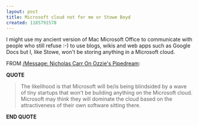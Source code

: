 ```yaml
---
layout: post
title: Microsoft cloud not for me or Stowe Boyd
created: 1185791578
---
```

<p> I might use my ancient version of Mac Microsoft Office to communicate with people who still refuse :-) to use blogs, wikis and web apps such as Google Docs but I, like Stowe, won&#39;t be storing anything in a Microsoft cloud. </p><p> FROM <a href="http://www.stoweboyd.com/message/2007/07/nicholas-carr-o.html">/Message: Nicholas Carr On Ozzie&#39;s Pipedream</a>: </p><p> <strong>QUOTE</strong> </p><blockquote> The likelihood is that Microsoft will be/is being blindsided by a wave of tiny startups that won&#39;t be building anything on the Microsoft cloud. Microsoft may think they will dominate the cloud based on the attractiveness of their own software sitting there. </blockquote><p> <strong>END QUOTE</strong> </p>
